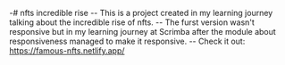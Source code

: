 -# nfts incredible rise
-- This is a project created in my learning journey talking about the incredible rise of nfts.
-- The furst version wasn't responsive but in my learning journey at Scrimba after the module about responsiveness managed to make it responsive.
-- Check it out: https://famous-nfts.netlify.app/
